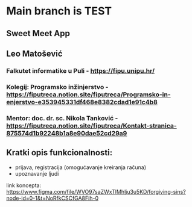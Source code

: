 # Main branch is **TEST**
## Sweet Meet App
## Leo Matošević
### Falkutet informatike u Puli - https://fipu.unipu.hr/
### Kolegij: Programsko inžinjerstvo - https://fiputreca.notion.site/fiputreca/Programsko-in-enjerstvo-e353945331df468e8382cdad1e91c4b8
### Mentor: doc. dr. sc. Nikola Tanković - https://fiputreca.notion.site/fiputreca/Kontakt-stranica-875574d1b92248b1a8e90dae52cd29a9



## Kratki opis funkcionalnosti:

-    prijava, registracija (omogućavanje kreiranja računa)
 - upoznavanje ljudi

link koncepta:
https://www.figma.com/file/WVO97saZWxTIMhlju3u5KD/forgiving-sins?node-id=0-1&t=NoRfkCSCfGA8Fih-0
    
